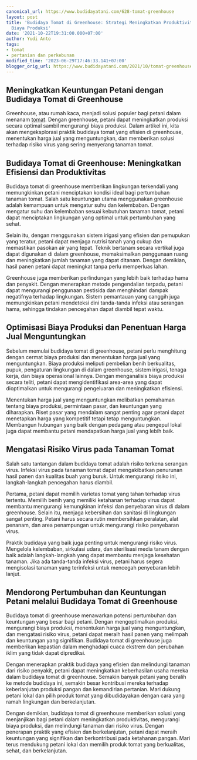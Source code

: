 ```yaml
---
canonical_url: https://www.budidayatani.com/628-tomat-greenhouse
layout: post
title: 'Budidaya Tomat di Greenhouse: Strategi Meningkatkan Produktivitas dan Mengurangi
  Biaya Produksi'
date: '2021-10-22T19:31:00.000+07:00'
author: Yudi Anto
tags:
- tomat
- pertanian dan perkebunan
modified_time: '2023-06-29T17:46:33.141+07:00'
blogger_orig_url: https://www.budidayatani.com/2021/10/tomat-greenhouse-vs-non-greenhouse.html
---
```


<h2>Meningkatkan Keuntungan Petani dengan Budidaya Tomat di Greenhouse</h2><p>Greenhouse, atau rumah kaca, menjadi solusi populer bagi petani dalam menanam <a href="https://www.budidayatani.com/search/label/tomat">tomat</a>. Dengan greenhouse, petani dapat meningkatkan produksi secara optimal sambil mengurangi biaya produksi. Dalam artikel ini, kita akan mengeksplorasi praktik budidaya tomat yang efisien di greenhouse, menentukan harga jual yang menguntungkan, dan memberikan solusi terhadap risiko virus yang sering menyerang tanaman tomat.</p><h2>Budidaya Tomat di Greenhouse: Meningkatkan Efisiensi dan Produktivitas</h2><p>Budidaya tomat di greenhouse memberikan lingkungan terkendali yang memungkinkan petani menciptakan kondisi ideal bagi pertumbuhan tanaman tomat. Salah satu keuntungan utama menggunakan greenhouse adalah kemampuan untuk mengatur suhu dan kelembaban. Dengan mengatur suhu dan kelembaban sesuai kebutuhan tanaman tomat, petani dapat menciptakan lingkungan yang optimal untuk pertumbuhan yang sehat.</p><p>Selain itu, dengan menggunakan sistem irigasi yang efisien dan pemupukan yang teratur, petani dapat menjaga nutrisi tanah yang cukup dan memastikan pasokan air yang tepat. Teknik bertanam secara vertikal juga dapat digunakan di dalam greenhouse, memaksimalkan penggunaan ruang dan meningkatkan jumlah tanaman yang dapat ditanam. Dengan demikian, hasil panen petani dapat meningkat tanpa perlu memperluas lahan.</p><p>Greenhouse juga memberikan perlindungan yang lebih baik terhadap hama dan penyakit. Dengan menerapkan metode pengendalian terpadu, petani dapat mengurangi penggunaan pestisida dan menghindari dampak negatifnya terhadap lingkungan. Sistem pemantauan yang canggih juga memungkinkan petani mendeteksi dini tanda-tanda infeksi atau serangan hama, sehingga tindakan pencegahan dapat diambil tepat waktu.</p><h2>Optimisasi Biaya Produksi dan Penentuan Harga Jual Menguntungkan</h2><p>Sebelum memulai budidaya tomat di greenhouse, petani perlu menghitung dengan cermat biaya produksi dan menentukan harga jual yang menguntungkan. Biaya produksi meliputi pembelian benih berkualitas, pupuk, pengaturan lingkungan di dalam greenhouse, sistem irigasi, tenaga kerja, dan biaya operasional lainnya. Dengan menganalisis biaya produksi secara teliti, petani dapat mengidentifikasi area-area yang dapat dioptimalkan untuk mengurangi pengeluaran dan meningkatkan efisiensi.</p><p>Menentukan harga jual yang menguntungkan melibatkan pemahaman tentang biaya produksi, permintaan pasar, dan keuntungan yang diharapkan. Riset pasar yang mendalam sangat penting agar petani dapat menetapkan harga yang kompetitif tetapi tetap menguntungkan. Membangun hubungan yang baik dengan pedagang atau pengepul lokal juga dapat membantu petani mendapatkan harga jual yang lebih baik.</p><h2>Mengatasi Risiko Virus pada Tanaman Tomat</h2><p>Salah satu tantangan dalam budidaya tomat adalah risiko terkena serangan virus. Infeksi virus pada tanaman tomat dapat mengakibatkan penurunan hasil panen dan kualitas buah yang buruk. Untuk mengurangi risiko ini, langkah-langkah pencegahan harus diambil.</p><p>Pertama, petani dapat memilih varietas tomat yang tahan terhadap virus tertentu. Memilih benih yang memiliki ketahanan terhadap virus dapat membantu mengurangi kemungkinan infeksi dan penyebaran virus di dalam greenhouse. Selain itu, menjaga kebersihan dan sanitasi di lingkungan sangat penting. Petani harus secara rutin membersihkan peralatan, alat penanam, dan area penampungan untuk mengurangi risiko penyebaran virus.</p><p>Praktik budidaya yang baik juga penting untuk mengurangi risiko virus. Mengelola kelembaban, sirkulasi udara, dan sterilisasi media tanam dengan baik adalah langkah-langkah yang dapat membantu menjaga kesehatan tanaman. Jika ada tanda-tanda infeksi virus, petani harus segera mengisolasi tanaman yang terinfeksi untuk mencegah penyebaran lebih lanjut.</p><h2>Mendorong Pertumbuhan dan Keuntungan Petani melalui Budidaya Tomat di Greenhouse</h2><p>Budidaya tomat di greenhouse menawarkan potensi pertumbuhan dan keuntungan yang besar bagi petani. Dengan mengoptimalkan produksi, mengurangi biaya produksi, menentukan harga jual yang menguntungkan, dan mengatasi risiko virus, petani dapat meraih hasil panen yang melimpah dan keuntungan yang signifikan. Budidaya tomat di greenhouse juga memberikan kepastian dalam menghadapi cuaca ekstrem dan perubahan iklim yang tidak dapat diprediksi.</p><p>Dengan menerapkan praktik budidaya yang efisien dan melindungi tanaman dari risiko penyakit, petani dapat meningkatkan keberhasilan usaha mereka dalam budidaya tomat di greenhouse. Semakin banyak petani yang beralih ke metode budidaya ini, semakin besar kontribusi mereka terhadap keberlanjutan produksi pangan dan kemandirian pertanian. Mari dukung petani lokal dan pilih produk tomat yang dibudidayakan dengan cara yang ramah lingkungan dan berkelanjutan.</p><p>Dengan demikian, budidaya tomat di greenhouse memberikan solusi yang menjanjikan bagi petani dalam meningkatkan produktivitas, mengurangi biaya produksi, dan melindungi tanaman dari risiko virus. Dengan penerapan praktik yang efisien dan berkelanjutan, petani dapat meraih keuntungan yang signifikan dan berkontribusi pada ketahanan pangan. Mari terus mendukung petani lokal dan memilih produk tomat yang berkualitas, sehat, dan berkelanjutan.</p>
